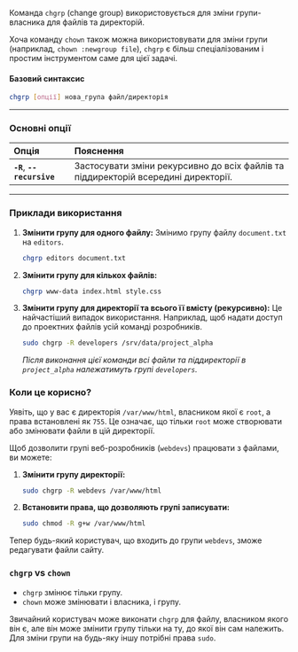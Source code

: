Команда `chgrp` (change group) використовується для зміни групи-власника для файлів та директорій.

Хоча команду `chown` також можна використовувати для зміни групи (наприклад, `chown :newgroup file`), `chgrp` є більш спеціалізованим і простим інструментом саме для цієї задачі.

#### **Базовий синтаксис**

```bash
chgrp [опції] нова_група файл/директорія
```

--- 

### **Основні опції**

| Опція | Пояснення |
| :--- | :--- |
| **`-R`**, **`--recursive`** | Застосувати зміни рекурсивно до всіх файлів та піддиректорій всередині директорії. |

--- 

### **Приклади використання**

1.  **Змінити групу для одного файлу:**
    Змінимо групу файлу `document.txt` на `editors`.
    ```bash
    chgrp editors document.txt
    ```

2.  **Змінити групу для кількох файлів:**
    ```bash
    chgrp www-data index.html style.css
    ```

3.  **Змінити групу для директорії та всього її вмісту (рекурсивно):**
    Це найчастіший випадок використання. Наприклад, щоб надати доступ до проектних файлів усій команді розробників.
    ```bash
    sudo chgrp -R developers /srv/data/project_alpha
    ```
    *Після виконання цієї команди всі файли та піддиректорії в `project_alpha` належатимуть групі `developers`.*

### **Коли це корисно?**

Уявіть, що у вас є директорія `/var/www/html`, власником якої є `root`, а права встановлені як `755`. Це означає, що тільки `root` може створювати або змінювати файли в цій директорії.

Щоб дозволити групі веб-розробників (`webdevs`) працювати з файлами, ви можете:

1.  **Змінити групу директорії:**
    ```bash
    sudo chgrp -R webdevs /var/www/html
    ```
2.  **Встановити права, що дозволяють групі записувати:**
    ```bash
    sudo chmod -R g+w /var/www/html
    ```

Тепер будь-який користувач, що входить до групи `webdevs`, зможе редагувати файли сайту.

### **`chgrp` vs `chown`**

*   `chgrp` змінює тільки групу.
*   `chown` може змінювати і власника, і групу.

Звичайний користувач може виконати `chgrp` для файлу, власником якого він є, але він може змінити групу тільки на ту, до якої він сам належить. Для зміни групи на будь-яку іншу потрібні права `sudo`.
